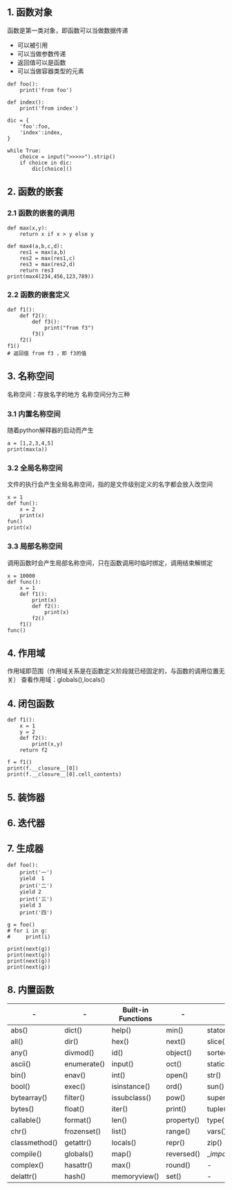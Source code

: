 ## 1. 函数对象
函数是第一类对象，即函数可以当做数据传递

*  可以被引用
*  可以当做参数传递
*  返回值可以是函数
*  可以当做容器类型的元素

```
def foo():
    print('from foo')

def index():
    print('from index')

dic = {
    'foo':foo,
    'index':index,
}

while True:
    choice = input(">>>>>").strip()
    if choice in dic:
        dic[choice]()
```

## 2. 函数的嵌套
### 2.1 函数的嵌套的调用


```
def max(x,y):
    return x if x > y else y

def max4(a,b,c,d):
    res1 = max(a,b)
    res2 = max(res1,c)
    res3 = max(res2,d)
    return res3
print(max4(234,456,123,789))
```
### 2.2 函数的嵌套定义

```
def f1():
    def f2():
        def f3():
            print("from f3")
        f3()
    f2()
f1()
# 返回值 from f3 ，即 f3的值
```

## 3. 名称空间

名称空间：存放名字的地方
名称空间分为三种

### 3.1 内置名称空间

随着python解释器的启动而产生

```
a = [1,2,3,4,5]
print(max(a))
```

### 3.2 全局名称空间

文件的执行会产生全局名称空间，指的是文件级别定义的名字都会放入改空间

```
x = 1
def fun():
    x = 2
    print(x)
fun()   
print(x)
```

### 3.3 局部名称空间
调用函数时会产生局部名称空间，只在函数调用时临时绑定，调用结束解绑定

```
x = 10000
def func():
    x = 1
    def f1():
        print(x)
        def f2():
            print(x)
        f2()
    f1()
func()
```

## 4. 作用域
作用域即范围（作用域关系是在函数定义阶段就已经固定的，与函数的调用位置无关）
查看作用域：globals(),locals()



## 4. 闭包函数

```
def f1():
    x = 1
    y = 2
    def f2():
        print(x,y)
    return f2

f = f1()
print(f.__closure__[0])
print(f.__closure__[0].cell_contents)
```

## 5. 装饰器
## 6. 迭代器
## 7. 生成器

```
def foo():
    print('一')
    yield  1
    print('二')
    yield 2
    print('三')
    yield 3
    print('四')

g = foo()
# for i in g:
#     print(i)

print(next(g))
print(next(g))
print(next(g))
print(next(g))
```

## 8. 内置函数

| - | - | Built-in Functions | - | - |
| --- | --- | --- | --- | --- |
| abs() | dict() | help() | min() | stator() |
| all() | dir() | hex() | next() | slice() |
| any() | divmod() | id() | object() | sorted() |
| ascii() | enumerate() | input() | oct() | staticmethod() |
| bin() | enav() | int() | open() | str() |
| bool() | exec() | isinstance() | ord() | sun() |
| bytearray() | filter() | issubclass() | pow() | super() |
| bytes() | float() | iter() | print() | tuple() |
| callable() | format() | len() | property() | type() |
| chr() | frozenset() | list() | range() | vars() |
| classmethod() | getattr() | locals() | repr() | zip() |
| compile() | globals() | map() | reversed() | \__import\__() |
| complex() | hasattr() | max() | round() | - |
| delattr() | hash() | memoryview() | set() | - |

